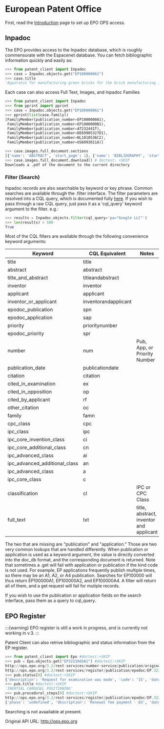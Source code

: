# European Patent Office

First, read the [Introduction](/docs/user_guide/introduction.md) page to set up EPO OPS access.

## Inpadoc

The EPO provides access to the Inpadoc database, which is roughly commensurate
with the Espacenet database. You can fetch bibliographic information quickly and easily as:

```python
>>> from patent_client import Inpadoc 
>>> case = Inpadoc.objects.get("EP1000000A1") 
>>> case.title
'Apparatus for manufacturing green bricks for the brick manufacturing industry'

```

Each case can also access Full Text, Images, and Inpadoc Families

```python
>>> from patent_client import Inpadoc
>>> from pprint import pprint 
>>> case = Inpadoc.objects.get("EP1000000A1")
>>> pprint(list(case.family)) 
[FamilyMember(publication_number=EP1000000A1),
 FamilyMember(publication_number=EP1000000B1),
 FamilyMember(publication_number=AT232441T),
 FamilyMember(publication_number=DE69905327D1),
 FamilyMember(publication_number=NL1010536C2),
 FamilyMember(publication_number=US6093011A)]

>>> case.images.full_document.sections
[{'name': 'ABSTRACT', 'start_page': 1}, {'name': 'BIBLIOGRAPHY', 'start_page': 1}, {'name': 'CLAIMS', 'start_page': 3}, {'name': 'DESCRIPTION', 'start_page': 2}, {'name': 'DRAWINGS', 'start_page': 5}, {'name': 'SEARCH_REPORT', 'start_page': 11}]
>>> case.images.full_document.download() # doctest: +SKIP
Downloads a .pdf of the document to the current directory
```

### Filter (Search)

Inpadoc records are also searchable by keyword or key phrase. Common searches are
available through the .filter interface. The filter parameters are resolved into a
CQL query, which is documented fully [here]. If you wish to pass through a
raw CQL query, just pass it as a 'cql_query' keyword argument to the filter. e.g.:

```python
>>> results = Inpadoc.objects.filter(cql_query='pa="Google LLC"') 
>>> len(results) > 500 
True

```

Most of the CQL filters are available through the following convenience keyword arguments:

| Keyword                       | CQL Equivalent       | Notes                                   |
| ----------------------------- | -------------------- | --------------------------------------- |
| title                         | title                |                                         |
| abstract                      | abstract             |                                         |
| title_and_abstract            | titleandabstract     |                                         |
| inventor                      | inventor             |                                         |
| applicant                     | applicant            |                                         |
| inventor_or_applicant         | inventorandapplicant |                                         |
| epodoc_publication            | spn                  |                                         |
| epodoc_application            | sap                  |                                         |
| priority                      | prioritynumber       |                                         |
| epodoc_priority               | spr                  |                                         |
| number                        | num                  | Pub, App, or Priority Number            |
| publication_date              | publicationdate      |                                         |
| citation                      | citation             |                                         |
| cited_in_examination          | ex                   |                                         |
| cited_in_opposition           | op                   |                                         |
| cited_by_applicant            | rf                   |                                         |
| other_citation                | oc                   |                                         |
| family                        | famn                 |                                         |
| cpc_class                     | cpc                  |                                         |
| ipc_class                     | ipc                  |                                         |
| ipc_core_invention_class      | ci                   |                                         |
| ipc_core_additional_class     | cn                   |                                         |
| ipc_advanced_class            | ai                   |                                         |
| ipc_advanced_additional_class | an                   |                                         |
| ipc_advanced_class            | a                    |                                         |
| ipc_core_class                | c                    |                                         |
| classification                | cl                   | IPC or CPC Class                        |
| full_text                     | txt                  | title, abstract, inventor and applicant |

The two that are missing are "publication" and "application." Those are two very common lookups that
are handled differently. When publication or application is used as a keyword argument, the value is
directly converted into the doc_db format, and the corresponding document is returned. Note that sometimes
a .get will fail with application or publication if the kind code is not used. For example, EP applications
frequently publish multiple times, so there may be an A1, A2, or A4 publication. Searches for EP100000 will
thus return EP100000A1, EP100000A2, and EP100000A4. A filter will return all of them, and a get request will
fail for mutiple records.

If you wish to use the publication or application fields on the search interface, pass them as a query to
cql_query.

## EPO Register

:::{warning}
EPO register is still a work in progress, and is currently not working in v.3.
:::

Patent Client can also retrive bibliographic and status information from the EP register.

```python
>>> from patent_client import Epo #doctest:+SKIP
>>> pub = Epo.objects.get("EP3221665A1") #doctest:+SKIP
http://ops.epo.org/3.2/rest-services/number-service/publication/original/EP3221665A1)/epodoc {}
http://ops.epo.org/3.2/rest-services/register/publication/epodoc/EP.3221665.A1/biblio {}
>>> pub.status[0] #doctest:+SKIP
{'description': 'Request for examination was made', 'code': '15', 'date': '20170825'}
>>> pub.title #doctest:+SKIP
'INERTIAL CAROUSEL POSITIONING'
>>> pub.procedural_steps[0] #doctest:+SKIP
http://ops.epo.org/3.2/rest-services/register/publication/epodoc/EP.3221665.A1/procedural-steps {}
{'phase': 'undefined', 'description': 'Renewal fee payment - 03', 'date': '20171113', 'code': 'RFEE'}
```

Searching is not avaailable at present.

Original API URL: <http://ops.epo.org>

[here]: https://worldwide.espacenet.com/help?locale=en_EP&topic=smartsearch&method=handleHelpTopic

